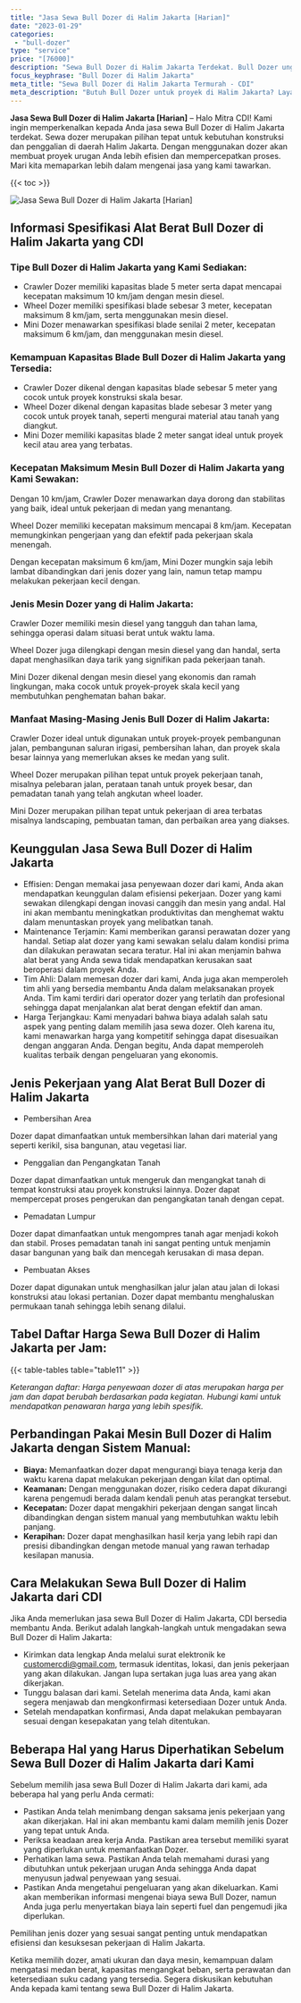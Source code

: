 ```yaml
---
title: "Jasa Sewa Bull Dozer di Halim Jakarta [Harian]"
date: "2023-01-29"
categories:
 - "bull-dozer"
type: "service"
price: "[76000]"
description: "Sewa Bull Dozer di Halim Jakarta Terdekat. Bull Dozer unggulan untuk kebutuhan proyek konstruksi dengan performa superior. Segera konsultasikan kebutuhan Anda."
focus_keyphrase: "Bull Dozer di Halim Jakarta"
meta_title: "Sewa Bull Dozer di Halim Jakarta Termurah - CDI"
meta_description: "Butuh Bull Dozer untuk proyek di Halim Jakarta? Layanan profesional kami siap melayani dengan penawaran terbaik. Dapatkan penawaran sekarang."
---
```


**Jasa Sewa Bull Dozer di Halim Jakarta [Harian]** – Halo Mitra CDI! Kami ingin memperkenalkan kepada Anda jasa sewa Bull Dozer di Halim Jakarta terdekat. Sewa dozer merupakan pilihan tepat untuk kebutuhan konstruksi dan penggalian di daerah Halim Jakarta. Dengan menggunakan dozer akan membuat proyek urugan Anda lebih efisien dan mempercepatkan proses. Mari kita memaparkan lebih dalam mengenai jasa yang kami tawarkan.

{{< toc >}}

![Jasa Sewa Bull Dozer di Halim Jakarta [Harian]](/images/bull-dozer/bull-dozer-27.jpg)

## Informasi Spesifikasi Alat Berat Bull Dozer di Halim Jakarta yang CDI

### Tipe Bull Dozer di Halim Jakarta yang Kami Sediakan:

*   Crawler Dozer memiliki kapasitas blade 5 meter serta dapat mencapai kecepatan maksimum 10 km/jam dengan mesin diesel.
*   Wheel Dozer memiliki spesifikasi blade sebesar 3 meter, kecepatan maksimum 8 km/jam, serta menggunakan mesin diesel.
*   Mini Dozer menawarkan spesifikasi blade senilai 2 meter, kecepatan maksimum 6 km/jam, dan menggunakan mesin diesel.

### Kemampuan Kapasitas Blade Bull Dozer di Halim Jakarta yang Tersedia:

*   Crawler Dozer dikenal dengan kapasitas blade sebesar 5 meter yang cocok untuk proyek konstruksi skala besar.
*   Wheel Dozer dikenal dengan kapasitas blade sebesar 3 meter yang cocok untuk proyek tanah, seperti mengurai material atau tanah yang diangkut.
*   Mini Dozer memiliki kapasitas blade 2 meter sangat ideal untuk proyek kecil atau area yang terbatas.

### Kecepatan Maksimum Mesin Bull Dozer di Halim Jakarta yang Kami Sewakan:

Dengan 10 km/jam, Crawler Dozer menawarkan daya dorong dan stabilitas yang baik, ideal untuk pekerjaan di medan yang menantang.

Wheel Dozer memiliki kecepatan maksimum mencapai 8 km/jam. Kecepatan memungkinkan pengerjaan yang dan efektif pada pekerjaan skala menengah.

Dengan kecepatan maksimum 6 km/jam, Mini Dozer mungkin saja lebih lambat dibandingkan dari jenis dozer yang lain, namun tetap mampu melakukan pekerjaan kecil dengan.

### Jenis Mesin Dozer yang di Halim Jakarta:

Crawler Dozer memiliki mesin diesel yang tangguh dan tahan lama, sehingga operasi dalam situasi berat untuk waktu lama.

Wheel Dozer juga dilengkapi dengan mesin diesel yang dan handal, serta dapat menghasilkan daya tarik yang signifikan pada pekerjaan tanah.

Mini Dozer dikenal dengan mesin diesel yang ekonomis dan ramah lingkungan, maka cocok untuk proyek-proyek skala kecil yang membutuhkan penghematan bahan bakar.

### Manfaat Masing-Masing Jenis Bull Dozer di Halim Jakarta:

Crawler Dozer ideal untuk digunakan untuk proyek-proyek pembangunan jalan, pembangunan saluran irigasi, pembersihan lahan, dan proyek skala besar lainnya yang memerlukan akses ke medan yang sulit.

Wheel Dozer merupakan pilihan tepat untuk proyek pekerjaan tanah, misalnya pelebaran jalan, perataan tanah untuk proyek besar, dan pemadatan tanah yang telah angkutan wheel loader.

Mini Dozer merupakan pilihan tepat untuk pekerjaan di area terbatas misalnya landscaping, pembuatan taman, dan perbaikan area yang diakses.

## Keunggulan Jasa Sewa Bull Dozer di Halim Jakarta

*   Effisien: Dengan memakai jasa penyewaan dozer dari kami, Anda akan mendapatkan keunggulan dalam efisiensi pekerjaan. Dozer yang kami sewakan dilengkapi dengan inovasi canggih dan mesin yang andal. Hal ini akan membantu meningkatkan produktivitas dan menghemat waktu dalam menuntaskan proyek yang melibatkan tanah.
*   Maintenance Terjamin: Kami memberikan garansi perawatan dozer yang handal. Setiap alat dozer yang kami sewakan selalu dalam kondisi prima dan dilakukan perawatan secara teratur. Hal ini akan menjamin bahwa alat berat yang Anda sewa tidak mendapatkan kerusakan saat beroperasi dalam proyek Anda.
*   Tim Ahli: Dalam memesan dozer dari kami, Anda juga akan memperoleh tim ahli yang bersedia membantu Anda dalam melaksanakan proyek Anda. Tim kami terdiri dari operator dozer yang terlatih dan profesional sehingga dapat menjalankan alat berat dengan efektif dan aman.
*   Harga Terjangkau: Kami menyadari bahwa biaya adalah salah satu aspek yang penting dalam memilih jasa sewa dozer. Oleh karena itu, kami menawarkan harga yang kompetitif sehingga dapat disesuaikan dengan anggaran Anda. Dengan begitu, Anda dapat memperoleh kualitas terbaik dengan pengeluaran yang ekonomis.

## Jenis Pekerjaan yang Alat Berat Bull Dozer di Halim Jakarta

*   Pembersihan Area

Dozer dapat dimanfaatkan untuk membersihkan lahan dari material yang seperti kerikil, sisa bangunan, atau vegetasi liar.
*   Penggalian dan Pengangkatan Tanah

Dozer dapat dimanfaatkan untuk mengeruk dan mengangkat tanah di tempat konstruksi atau proyek konstruksi lainnya. Dozer dapat mempercepat proses pengerukan dan pengangkatan tanah dengan cepat.
*   Pemadatan Lumpur

Dozer dapat dimanfaatkan untuk mengompres tanah agar menjadi kokoh dan stabil. Proses pemadatan tanah ini sangat penting untuk menjamin dasar bangunan yang baik dan mencegah kerusakan di masa depan.
*   Pembuatan Akses

Dozer dapat digunakan untuk menghasilkan jalur jalan atau jalan di lokasi konstruksi atau lokasi pertanian. Dozer dapat membantu menghaluskan permukaan tanah sehingga lebih senang dilalui.

## Tabel Daftar Harga Sewa Bull Dozer di Halim Jakarta per Jam:

{{< table-tables table="table11" >}}

_Keterangan daftar: Harga penyewaan dozer di atas merupakan harga per jam dan dapat berubah berdasarkan pada kegiatan. Hubungi kami untuk mendapatkan penawaran harga yang lebih spesifik._

## Perbandingan Pakai Mesin Bull Dozer di Halim Jakarta dengan Sistem Manual:

*   **Biaya:** Memanfaatkan dozer dapat mengurangi biaya tenaga kerja dan waktu karena dapat melakukan pekerjaan dengan kilat dan optimal.
*   **Keamanan:** Dengan menggunakan dozer, risiko cedera dapat dikurangi karena pengemudi berada dalam kendali penuh atas perangkat tersebut.
*   **Kecepatan:** Dozer dapat mengakhiri pekerjaan dengan sangat lincah dibandingkan dengan sistem manual yang membutuhkan waktu lebih panjang.
*   **Kerapihan:** Dozer dapat menghasilkan hasil kerja yang lebih rapi dan presisi dibandingkan dengan metode manual yang rawan terhadap kesilapan manusia.

## Cara Melakukan Sewa Bull Dozer di Halim Jakarta dari CDI

Jika Anda memerlukan jasa sewa Bull Dozer di Halim Jakarta, CDI bersedia membantu Anda. Berikut adalah langkah-langkah untuk mengadakan sewa Bull Dozer di Halim Jakarta:

*   Kirimkan data lengkap Anda melalui surat elektronik ke customercdi@gmail.com, termasuk identitas, lokasi, dan jenis pekerjaan yang akan dilakukan. Jangan lupa sertakan juga luas area yang akan dikerjakan.
*   Tunggu balasan dari kami. Setelah menerima data Anda, kami akan segera menjawab dan mengkonfirmasi ketersediaan Dozer untuk Anda.
*   Setelah mendapatkan konfirmasi, Anda dapat melakukan pembayaran sesuai dengan kesepakatan yang telah ditentukan.

## Beberapa Hal yang Harus Diperhatikan Sebelum Sewa Bull Dozer di Halim Jakarta dari Kami

Sebelum memilih jasa sewa Bull Dozer di Halim Jakarta dari kami, ada beberapa hal yang perlu Anda cermati:

*   Pastikan Anda telah menimbang dengan saksama jenis pekerjaan yang akan dikerjakan. Hal ini akan membantu kami dalam memilih jenis Dozer yang tepat untuk Anda.
*   Periksa keadaan area kerja Anda. Pastikan area tersebut memiliki syarat yang diperlukan untuk memanfaatkan Dozer.
*   Perhatikan lama sewa. Pastikan Anda telah memahami durasi yang dibutuhkan untuk pekerjaan urugan Anda sehingga Anda dapat menyusun jadwal penyewaan yang sesuai.
*   Pastikan Anda mengetahui pengeluaran yang akan dikeluarkan. Kami akan memberikan informasi mengenai biaya sewa Bull Dozer, namun Anda juga perlu menyertakan biaya lain seperti fuel dan pengemudi jika diperlukan.

Pemilihan jenis dozer yang sesuai sangat penting untuk mendapatkan efisiensi dan kesuksesan pekerjaan di Halim Jakarta.

Ketika memilih dozer, amati ukuran dan daya mesin, kemampuan dalam mengatasi medan berat, kapasitas mengangkat beban, serta perawatan dan ketersediaan suku cadang yang tersedia. Segera diskusikan kebutuhan Anda kepada kami tentang sewa Bull Dozer di Halim Jakarta.